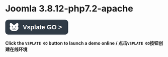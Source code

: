 # Joomla 3.8.12-php7.2-apache

<a href="https://www.vsplate.com/?docker-compose=https://github.com/vsplate/dcenvs/joomla/3.8.12-php7.2-apache"><img alt="VSPLATE GO" src="https://raw.githubusercontent.com/vsplate/images/master/vsgo_btn.png" width="200px"></a>

**Click the `VSPLATE GO` button to launch a demo online / 点击`VSPLATE GO`按钮创建在线环境**